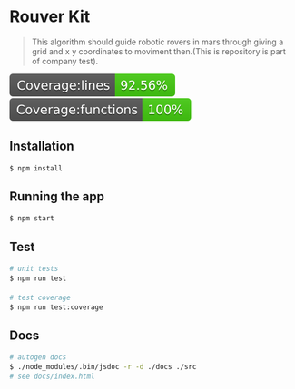 # Rouver Kit

> This algorithm should guide robotic rovers in mars through giving a grid and x y coordinates to moviment then.(This is repository is part of company test).

![Coverage lines](https://raw.githubusercontent.com/ran-j/roversController/main/coverage/badge-lines.svg)
![Coverage functions](https://raw.githubusercontent.com/ran-j/roversController/main/coverage/badge-functions.svg)

## Installation

```bash
$ npm install
```

## Running the app

```bash 
$ npm start
```

## Test

```bash
# unit tests
$ npm run test

# test coverage
$ npm run test:coverage
```
## Docs

```bash
# autogen docs
$ ./node_modules/.bin/jsdoc -r -d ./docs ./src
# see docs/index.html
```
